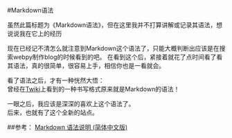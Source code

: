 #Markdown语法

虽然此篇标题为《Markdown语法》，但在这里我并不打算讲解或记录其语法，想说说我在它上的经历

现在已经记不清怎么就注意到Markdown这个语法了，只能大概判断出应该是在搜索webpy制作blog的时候看到的吧。
在看到这个后，紧接着就花了点时间看了看其语法，真的很简单，很容易上手，相信你也是一看就会。

看了语法之后，才有一种恍然大悟：  
曾经在[Twiki](http://en.wikipedia.org/wiki/TWiki)上看到的一种书写格式原来就是Markdown的语法！

一眼之后，我应该是深深的喜欢上这个语法了。  
后来，也就有了这个全新的站点。

##参考：
[Markdown 语法说明 (简体中文版)](http://wowubuntu.com/markdown/)



